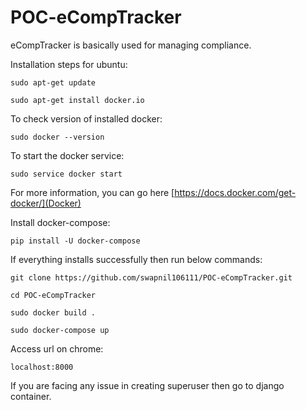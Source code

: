 # POC-eCompTracker

eCompTracker is basically used for managing compliance.

Installation steps for ubuntu:

`sudo apt-get update`

`sudo apt-get install docker.io`


To check version of installed docker:

`sudo docker --version`

To start the docker service:

`sudo service docker start`


For more information, you can go here [https://docs.docker.com/get-docker/](Docker)

Install docker-compose:

`pip install -U docker-compose`

If everything installs successfully then run below commands:

`git clone https://github.com/swapnil106111/POC-eCompTracker.git`

`cd POC-eCompTracker`

`sudo docker build .`

`sudo docker-compose up`

Access url on chrome:

`localhost:8000`

If you are facing any issue in creating superuser then go to django container.
